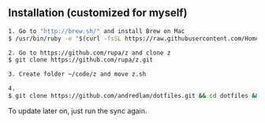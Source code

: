 ## Installation (customized for myself)

```bash
1. Go to "http://brew.sh/" and install Brew on Mac
$ /usr/bin/ruby -e "$(curl -fsSL https://raw.githubusercontent.com/Homebrew/install/master/install)"

2. Go to https://github.com/rupa/z and clone z
$ git clone https://github.com/rupa/z.git

3. Create folder ~/code/z and move z.sh

4.
$ git clone https://github.com/andredlam/dotfiles.git && cd dotfiles && ./sync.sh
```

To update later on, just run the sync again.
